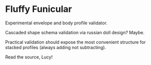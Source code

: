 # Fluffy Funicular
Experimental envelope and body profile validator.

Cascaded shape schema validation via russian doll design? Maybe.

Practical validation should expose the most convenient structure for stacked profiles (always adding not subtracting).

Read the source, Lucy!
